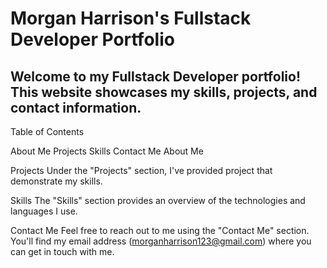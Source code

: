 # Morgan Harrison's Fullstack Developer Portfolio


## Welcome to my Fullstack Developer portfolio! This website showcases my skills, projects, and contact information.

Table of Contents


About Me
Projects
Skills
Contact Me
About Me


Projects
Under the "Projects" section, I've provided project that demonstrate my skills.

Skills
The "Skills" section provides an overview of the technologies and languages I use.

Contact Me
Feel free to reach out to me using the "Contact Me" section. You'll find my email address (morganharrison123@gmail.com) where you can get in touch with me.
